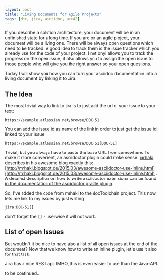 ```yaml
---
layout: post
title: "Living Documents for Agile Projects"
tags: [doc, jira, asciidoc, arc42]
---
```


If you describe a solution architecture, your document will be in an unfinished state for a long time. If you are on an agile project, your document will be a living one. There will be always open questions which need to be tracked. A good idea to track them is the issue tracker which you already use for the code of your project. I not onyl allows you to track the progress on the open issue, it also allows you to assign the open issue to those people who will give you the right answer so your open questions.

Today I will show you how you can turn your asciidoc documentation into a living document by linking it to Jira.

## The Idea

The most trivial way to link to jira is to just add the url of your issue to your text:

    https://example.atlassian.net/browse/DOC-51

You can add the issue id as name of the link in order to just get the issue id linked to your issue

    https://example.atlassian.net/browse/DOC-51[DOC-51]
    
Trivial, but you always have to paste the base URL from somewhere. To make it more convenient, an asciidoctor plugin could make sense. [mrhaki](https://twitter.com/mrhaki) describes in his awesome blog exactly this: [http://mrhaki.blogspot.de/2015/03/awesome-asciidoctor-use-inline.html](http://mrhaki.blogspot.de/2015/03/awesome-asciidoctor-use-inline.html) . A detailed description on how to write asciidoctor extensions can be found [in the documentation of the asciidoctor gradle plugin](http://asciidoctor.org/docs/asciidoctor-gradle-plugin/#adding-custom-extensions).

So, I've added the code from mrhaki to the docToolchain project. This now lets me link to my issues by just writing

    jira:DOC-51[]
    
don't forget the `[]` - userwise it will not work.

## List of open Issues

But wouldn't it be nice to have also a list of all open issues at the end of the document? Now that we know how to write an inline plugin, let's use it also for that task:

Jira has a nice REST api. IMHO, this is even easier to use than the Java-API.

to be continued...
    
